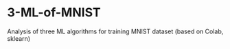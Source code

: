 # 3-ML-of-MNIST
Analysis of three ML algorithms for training MNIST dataset (based on Colab, sklearn)
